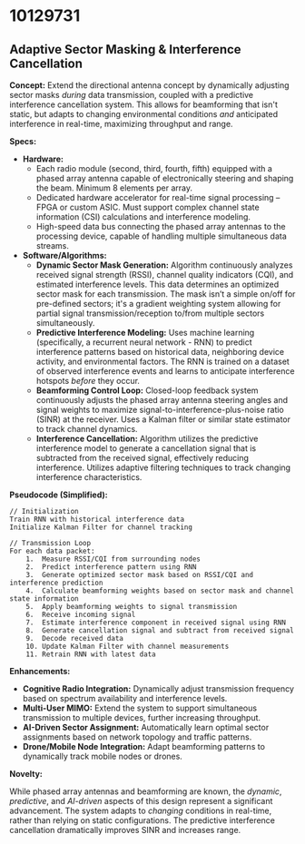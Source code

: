 # 10129731

## Adaptive Sector Masking & Interference Cancellation

**Concept:** Extend the directional antenna concept by dynamically adjusting sector masks *during* data transmission, coupled with a predictive interference cancellation system. This allows for beamforming that isn't static, but adapts to changing environmental conditions *and* anticipated interference in real-time, maximizing throughput and range.

**Specs:**

*   **Hardware:**
    *   Each radio module (second, third, fourth, fifth) equipped with a phased array antenna capable of electronically steering and shaping the beam. Minimum 8 elements per array.
    *   Dedicated hardware accelerator for real-time signal processing – FPGA or custom ASIC.  Must support complex channel state information (CSI) calculations and interference modeling.
    *   High-speed data bus connecting the phased array antennas to the processing device, capable of handling multiple simultaneous data streams.
*   **Software/Algorithms:**
    *   **Dynamic Sector Mask Generation:** Algorithm continuously analyzes received signal strength (RSSI), channel quality indicators (CQI), and estimated interference levels. This data determines an optimized sector mask for each transmission. The mask isn’t a simple on/off for pre-defined sectors; it's a gradient weighting system allowing for partial signal transmission/reception to/from multiple sectors simultaneously.
    *   **Predictive Interference Modeling:**  Uses machine learning (specifically, a recurrent neural network - RNN) to predict interference patterns based on historical data, neighboring device activity, and environmental factors. The RNN is trained on a dataset of observed interference events and learns to anticipate interference hotspots *before* they occur.
    *   **Beamforming Control Loop:**  Closed-loop feedback system continuously adjusts the phased array antenna steering angles and signal weights to maximize signal-to-interference-plus-noise ratio (SINR) at the receiver. Uses a Kalman filter or similar state estimator to track channel dynamics.
    *   **Interference Cancellation:**  Algorithm utilizes the predictive interference model to generate a cancellation signal that is subtracted from the received signal, effectively reducing interference. Utilizes adaptive filtering techniques to track changing interference characteristics.

**Pseudocode (Simplified):**

```
// Initialization
Train RNN with historical interference data
Initialize Kalman Filter for channel tracking

// Transmission Loop
For each data packet:
    1.  Measure RSSI/CQI from surrounding nodes
    2.  Predict interference pattern using RNN
    3.  Generate optimized sector mask based on RSSI/CQI and interference prediction
    4.  Calculate beamforming weights based on sector mask and channel state information
    5.  Apply beamforming weights to signal transmission
    6.  Receive incoming signal
    7.  Estimate interference component in received signal using RNN
    8.  Generate cancellation signal and subtract from received signal
    9.  Decode received data
    10. Update Kalman Filter with channel measurements
    11. Retrain RNN with latest data

```

**Enhancements:**

*   **Cognitive Radio Integration:** Dynamically adjust transmission frequency based on spectrum availability and interference levels.
*   **Multi-User MIMO:**  Extend the system to support simultaneous transmission to multiple devices, further increasing throughput.
*   **AI-Driven Sector Assignment:**  Automatically learn optimal sector assignments based on network topology and traffic patterns.
*   **Drone/Mobile Node Integration:**  Adapt beamforming patterns to dynamically track mobile nodes or drones.

**Novelty:**

While phased array antennas and beamforming are known, the *dynamic*, *predictive*, and *AI-driven* aspects of this design represent a significant advancement.  The system adapts to *changing* conditions in real-time, rather than relying on static configurations. The predictive interference cancellation dramatically improves SINR and increases range.